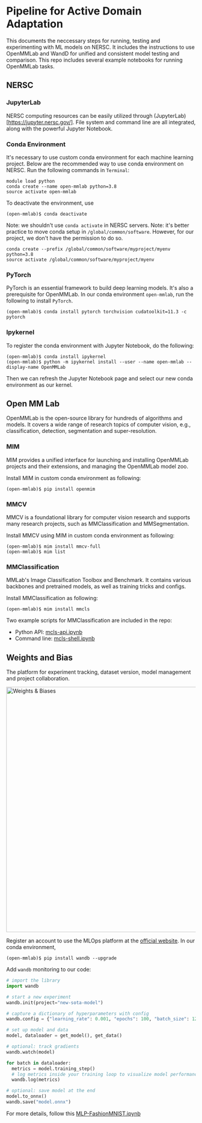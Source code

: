 # Pipeline for Active Domain Adaptation 

This documents the neccessary steps for running, testing and experimenting with ML models on NERSC. 
It includes the instructions to use OpenMMLab and WandD for unified and consistent model testing and comparison. 
This repo includes several example notebooks for running OpenMMLab tasks. 

## NERSC

### JupyterLab

NERSC computing resources can be easily utilized through (JupyterLab)[https://jupyter.nersc.gov/]. 
File system and command line are all integrated, along with the powerful Jupyter Notebook.

### Conda Environment

It's necessary to use custom conda environment for each machine learning project. Below are the recommended way
to use conda environment on NERSC. Run the following commands in `Terminal`:
```
module load python
conda create --name open-mmlab python=3.8
source activate open-mmlab
```
To deactivate the environment, use
```
(open-mmlab)$ conda deactivate
```
Note: we shouldn't use `conda activate` in NERSC servers. 
Note: it's better practice to move conda setup in `/global/common/software`. However, for our project, we don't have the permission to do so. 
```
conda create --prefix /global/common/software/myproject/myenv python=3.8
source activate /global/common/software/myproject/myenv
```

### PyTorch

PyTorch is an essential framework to build deep learning models. It's also a prerequisite for OpenMMLab.
In our conda environment `open-mmlab`, run the following to install `PyTorch`.
```
(open-mmlab)$ conda install pytorch torchvision cudatoolkit=11.3 -c pytorch
```

### Ipykernel

To register the conda environment with Jupyter Notebook, do the following:
```
(open-mmlab)$ conda install ipykernel
(open-mmlab)$ python -m ipykernel install --user --name open-mmlab --display-name OpenMMLab
```
Then we can refresh the Jupyter Notebook page and select our new conda environment as our kernel. 

## Open MM Lab

OpenMMLab is the open-source library for hundreds of algorithms and models. 
It covers a wide range of research topics of computer vision, 
e.g., classification, detection, segmentation and super-resolution.

### MIM

MIM provides a unified interface for launching and installing OpenMMLab projects and their extensions, 
and managing the OpenMMLab model zoo.

Install MIM in custom conda environment as following:
```
(open-mmlab)$ pip install openmim
```

### MMCV

MMCV is a foundational library for computer vision research and supports many research projects, such as
MMClassification and MMSegmentation.

Install MMCV using MIM in custom conda environment as following:
```
(open-mmlab)$ mim install mmcv-full
(open-mmlab)$ mim list
```

### MMClassification

MMLab's Image Classification Toolbox and Benchmark. It contains various backbones and pretrained models, as well
as training tricks and configs. 

Install MMClassification as following:
```
(open-mmlab)$ mim install mmcls
```

Two example scripts for MMClassification are included in the repo:
- Python API: [mcls-api.ipynb](mcls-api.ipynb)
- Command line: [mcls-shell.ipynb](mcls-shell.ipynb)

## Weights and Bias

The platform for experiment tracking, dataset version, model management and project collaboration. 

<div><img /></div>
<img src="https://wandb.me/mini-diagram" width="650" alt="Weights & Biases" />
<div><img /></div>

Register an account to use the MLOps platform at the [official website](https://wandb.ai/site). In our conda environment, 
```
(open-mmlab)$ pip install wandb --upgrade
```

Add `wandb` monitoring to our code:
```python
# import the library
import wandb

# start a new experiment
wandb.init(project="new-sota-model")

# capture a dictionary of hyperparameters with config
wandb.config = {"learning_rate": 0.001, "epochs": 100, "batch_size": 128}

# set up model and data
model, dataloader = get_model(), get_data()

# optional: track gradients
wandb.watch(model)

for batch in dataloader:
  metrics = model.training_step()
  # log metrics inside your training loop to visualize model performance
  wandb.log(metrics)

# optional: save model at the end
model.to_onnx()
wandb.save("model.onnx")
```

For more details, follow this [MLP-FashionMNIST.ipynb](MLP-FashionMNIST.ipynb)